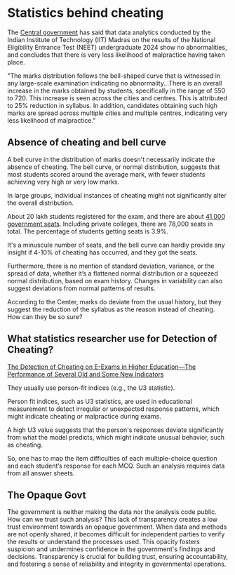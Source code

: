 # Statistics behind cheating

The [Central government](https://www.barandbench.com/news/litigation/neet-ug-data-analytics-show-no-abnormalities-exam-results-centre-supreme-court) has said that data analytics conducted by the Indian Institute of Technology (IIT) Madras on the results of the National Eligibility Entrance Test (NEET) undergraduate 2024 show no abnormalities, and concludes that there is very less likelihood of malpractice having taken place.

"The marks distribution follows the bell-shaped curve that is witnessed in any large-scale examination indicating no abnormality...There is an overall increase in the marks obtained by students, specifically in the range of 550 to 720. This increase is seen across the cities and centres. This is attributed to 25% reduction in syllabus. In addition, candidates obtaining such high marks are spread across multiple cities and multiple centres, indicating very less likelihood of malpractice."


## Absence of cheating and bell curve

A bell curve in the distribution of marks doesn't necessarily indicate the absence of cheating. The bell curve, or normal distribution, suggests that most students scored around the average mark, with fewer students achieving very high or very low marks. 

In large groups, individual instances of cheating might not significantly alter the overall distribution.


About 20 lakh students registered for the exam, and there are about [41,000 government seats](https://www.vedantu.com/neet/government-mbbs-seats-through-neet). Including private colleges, there are 78,000 seats in total. The percentage of students getting seats is 3.9%.

It's a minuscule number of seats, and the bell curve can hardly provide any insight if 4-10% of cheating has occurred, and they got the seats.

Furthermore, there is no mention of standard deviation, variance, or the spread of data, whether it’s a flattened normal distribution or a squeezed normal distribution, based on exam history. Changes in variability can also suggest deviations from normal patterns of results.

According to the Center, marks do deviate from the usual history, but they suggest the reduction of the syllabus as the reason instead of cheating. How can they be so sure?

## What statistics researcher use for Detection of Cheating?

[The Detection of Cheating on E-Exams in Higher Education—The Performance of Several Old and Some New Indicators](https://www.ncbi.nlm.nih.gov/pmc/articles/PMC7573546/)

They usually use person-fit indices (e.g., the U3 statistic).

Person fit indices, such as U3 statistics, are used in educational measurement to detect irregular or unexpected response patterns, which might indicate cheating or malpractice during exams.

A high U3 value suggests that the person's responses deviate significantly from what the model predicts, which might indicate unusual behavior, such as cheating.

So, one has to map the item difficulties of each multiple-choice question and each student’s response for each MCQ. Such an analysis requires data from all answer sheets.

## The Opaque Govt

The government is neither making the data nor the analysis code public. How can we trust such analysis? This lack of transparency creates a low trust environment towards an opaque government. When data and methods are not openly shared, it becomes difficult for independent parties to verify the results or understand the processes used. This opacity fosters suspicion and undermines confidence in the government's findings and decisions. Transparency is crucial for building trust, ensuring accountability, and fostering a sense of reliability and integrity in governmental operations.


